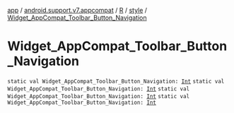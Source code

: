 [app](../../../index.md) / [android.support.v7.appcompat](../../index.md) / [R](../index.md) / [style](index.md) / [Widget_AppCompat_Toolbar_Button_Navigation](.)

# Widget_AppCompat_Toolbar_Button_Navigation

`static val Widget_AppCompat_Toolbar_Button_Navigation: `[`Int`](https://kotlinlang.org/api/latest/jvm/stdlib/kotlin/-int/index.html)
`static val Widget_AppCompat_Toolbar_Button_Navigation: `[`Int`](https://kotlinlang.org/api/latest/jvm/stdlib/kotlin/-int/index.html)
`static val Widget_AppCompat_Toolbar_Button_Navigation: `[`Int`](https://kotlinlang.org/api/latest/jvm/stdlib/kotlin/-int/index.html)
`static val Widget_AppCompat_Toolbar_Button_Navigation: `[`Int`](https://kotlinlang.org/api/latest/jvm/stdlib/kotlin/-int/index.html)